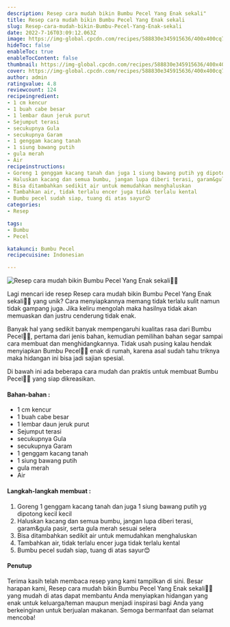 ```yaml
---
description: Resep cara mudah bikin Bumbu Pecel Yang Enak sekali"
title: Resep cara mudah bikin Bumbu Pecel Yang Enak sekali
slug: Resep-cara-mudah-bikin-Bumbu-Pecel-Yang-Enak-sekali
date: 2022-7-16T03:09:12.063Z
image: https://img-global.cpcdn.com/recipes/588830e345915636/400x400cq70/photo.jpg
hideToc: false
enableToc: true
enableTocContent: false
thumbnail: https://img-global.cpcdn.com/recipes/588830e345915636/400x400cq70/photo.jpg
cover: https://img-global.cpcdn.com/recipes/588830e345915636/400x400cq70/photo.jpg
author: admin
ratingvalue: 4.8
reviewcount: 124
recipeingredient:
- 1 cm kencur
- 1 buah cabe besar
- 1 lembar daun jeruk purut
- Sejumput terasi
- secukupnya Gula
- secukupnya Garam
- 1 genggam kacang tanah
- 1 siung bawang putih
- gula merah
- Air
recipeinstructions:
- Goreng 1 genggam kacang tanah dan juga 1 siung bawang putih yg dipotong kecil kecil
- Haluskan kacang dan semua bumbu, jangan lupa diberi terasi, garam&gula pasir, serta gula merah sesuai selera
- Bisa ditambahkan sedikit air untuk memudahkan menghaluskan
- Tambahkan air, tidak terlalu encer juga tidak terlalu kental
- Bumbu pecel sudah siap, tuang di atas sayur😊
categories:
- Resep

tags:
- Bumbu
- Pecel

katakunci: Bumbu Pecel
recipecuisine: Indonesian

---
```


![Resep cara mudah bikin Bumbu Pecel Yang Enak sekali👩‍🍳](https://img-global.cpcdn.com/recipes/588830e345915636/400x400cq70/photo.jpg)

Lagi mencari ide resep Resep cara mudah bikin Bumbu Pecel Yang Enak sekali👩‍🍳 yang unik? Cara menyiapkannya memang tidak terlalu sulit namun tidak gampang juga. Jika keliru mengolah maka hasilnya tidak akan memuaskan dan justru cenderung tidak enak.

Banyak hal yang sedikit banyak mempengaruhi kualitas rasa dari Bumbu Pecel👩‍🍳, pertama dari jenis bahan, kemudian pemilihan bahan segar sampai cara membuat dan menghidangkannya. Tidak usah pusing kalau hendak menyiapkan Bumbu Pecel👩‍🍳 enak di rumah, karena asal sudah tahu triknya maka hidangan ini bisa jadi sajian spesial.

Di bawah ini ada beberapa cara mudah dan praktis untuk membuat Bumbu Pecel👩‍🍳 yang siap dikreasikan.

<!--inarticleads1-->

#### Bahan-bahan :

- 1 cm kencur
- 1 buah cabe besar
- 1 lembar daun jeruk purut
- Sejumput terasi
- secukupnya Gula
- secukupnya Garam
- 1 genggam kacang tanah
- 1 siung bawang putih
- gula merah
- Air

<!--inarticleads2-->

#### Langkah-langkah membuat :

1. Goreng 1 genggam kacang tanah dan juga 1 siung bawang putih yg dipotong kecil kecil
1. Haluskan kacang dan semua bumbu, jangan lupa diberi terasi, garam&gula pasir, serta gula merah sesuai selera
1. Bisa ditambahkan sedikit air untuk memudahkan menghaluskan
1. Tambahkan air, tidak terlalu encer juga tidak terlalu kental
1. Bumbu pecel sudah siap, tuang di atas sayur😊

#### Penutup

Terima kasih telah membaca resep yang kami tampilkan di sini. Besar harapan kami, Resep cara mudah bikin Bumbu Pecel Yang Enak sekali👩‍🍳 yang mudah di atas dapat membantu Anda menyiapkan hidangan yang enak untuk keluarga/teman maupun menjadi inspirasi bagi Anda yang berkeinginan untuk berjualan makanan. Semoga bermanfaat dan selamat mencoba!